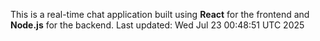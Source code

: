 This is a real-time chat application built using **React** for the frontend and **Node.js** for the backend.
Last updated: Wed Jul 23 00:48:51 UTC 2025
